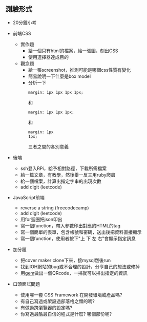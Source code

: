 ## 測驗形式
* 20分鐘小考
* 前端CSS
	* 實作題
		* 給一個只有html的檔案，給一張圖，刻出CSS
		* 使用選擇器達成目的
	* 觀念題
	  * 給一張screenshot，推測可能是哪個css性質有變化
	  * 簡易說明一下什麼是box model
	  * 分析一下<pre><code>margin: 1px 1px 1px 1px;</code></pre> 和 <pre><code>margin: 1px 1px 1px;</code></pre> 和 <pre><code>margin: 1px 1px;</code></pre>三者之間的各別意義
* 後端
	* ssh登入RPi，給予相對路徑，下載所需檔案
	* 給一篇文章，有教學，然後舉一反三用ruby爬蟲
	* 給一個檔案，計算出指定字串的出現次數
	* add digit (leetcode)
* JavaScript前端
	* reverse a string  (freecodecamp)
	* add digit (leetcode)
	* 用for迴圈把json印出
	* 寫一個function，帶入參數印出對應的HTML的tag
	* 寫一個簡單的表單，包含帳號和密碼，送出後把資料直接顯示
	* 寫一個function，使用者按下"上 下 左 右"會顯示指定訊息
* 加分題
	* 把cover maker clone下來，接mysql然後run
	* 找到IOH網站的bug或不合理的設計，分享自己的想法或修掉
	* 用[gem](https://richonrails.com/articles/generating-qr-codes-in-your-ruby-on-rails-application)做出一個QRcode，一掃就可以掃出指定的資訊

* 口頭面試問題
	* 使用哪一套 CSS Framework 在開發環境或產品嗎?
	* 有自己寫過或架設過部落格之類的嗎?
	* 有做過跨瀏覽器的設定嗎?
	* 你寫過最酷最自信的程式是什麼? 哪個部份呢?

